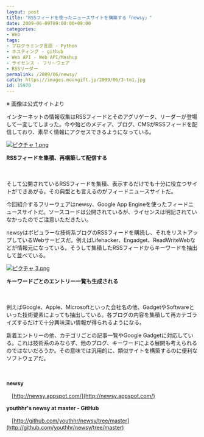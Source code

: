 ```yaml
---
layout: post
title: "RSSフィードを使ったニュースサイトを構築する「newsy」"
date: 2009-06-09T09:00:00+09:00
categories:
- Web
tags: 
- プログラミング言語 - Python
- ホスティング - github
- Web API - Web API/Mashup
- ライセンス - フリーウェア
- RSSリーダー
permalink: /2009/06/newsy/
catch: https://images.moongift.jp/2009/06/3-tm1.jpg
id: 15970
---
```

※ 画像は公式サイトより

  

インターネットの情報収集はRSSフィードとそのアグリゲータ、リーダーが登場して一変してしまった。今や殆どのメディア、ブログ、CMSがRSSフィードを配信しており、素早く情報にアクセスできるようになっている。

  

[![ピクチャ 1.png](https://images.moongift.jp/2009/06/1-tm.jpg)](https://images.moongift.jp/2009/06/1.png)  
  
**RSSフィードを集積、再構築して配信する**

  

　

  

そして公開されているRSSフィードを集積、表示するだけでも十分に役立つサイトができあがる。その典型とも言えるのがフィードニュースサイトだ。

  

今回紹介するフリーウェアはnewsy、Google App Engineを使ったフィードニュースサイトだ。ソースコードは公開されているが、ライセンスは明記されていなかったのでご注意いただきたい。

  
<!--more-->

newsyはポピュラーな技術系ブログのRSSフィードを購読し、それをリストアップしているWebサービスだ。例えばLifehacker、Engadget、ReadWriteWebなどが情報元になっている。そうして集積したRSSフィードからキーワードを抽出して並べている。

  

[![ピクチャ 3.png](https://images.moongift.jp/2009/06/3-tm1.jpg)](https://images.moongift.jp/2009/06/31.png)  
  
**キーワードごとのエントリー一覧も生成される**

  

　

  

例えばGoogle、Apple、Microsoftといった会社名の他、GadgetやSoftwareといった技術要素によっても抽出している。各ブログの内容を集積して再カテゴライズするだけで十分興味深い情報が得られるようになる。

  

新着エントリーの他、カテゴリごとの記事一覧やGoogle Gadgetに対応している。これは技術系のみならず、他のブログ、キーワードによる展開も考えられるのではないだろうか。その意味では汎用的に、類似サイトを構築するのに便利なソフトウェアだ。

  

　

  

**newsy**  
  
　[http://newsy.appspot.com/](http://newsy.appspot.com/)

  

**youthhr's newsy at master - GitHub**  
  
　[http://github.com/youthhr/newsy/tree/master](http://github.com/youthhr/newsy/tree/master)

  
